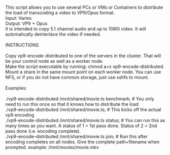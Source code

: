 This script allows you to use several PCs or VMs or Containers to distribute the load of transcoding a video to VP9/Opus format.<br>
Input: Varies<br>
Output: VP9 + Opus<br>
It is intended to copy 5.1 channel audio and up to 1080i video.  It will automatically deinterlace the video if needed.<br>
<br>
INSTRUCTIONS<br>
<br>
Copy vp9-encode-distributed to one of the servers in the cluster.  That will be your control node as well as a worker node.<br>
Make the script executable by running: chmod a+x vp9-encode-distributed.<br>
Mount a share in the same mount point on each worker node.  You can use NFS, or if you do not have common storage, just use sshfs to mount.<br>
<br>
Examples:<br>
<br>
./vp9-encode-distributed /mnt/shared/movie.ts benchmark;  #  You only need to run this once so that it knows how to distribute the load<br>
./vp9-encode-distributed /mnt/shared/movie.ts; # This kicks off the actual vp9 encoding<br>
./vp9-encode-distributed /mnt/shared/movie.ts status; # You can run this as many times as you want.  A status of 1 = 1st pass done.  Status of 2 = 2nd pass done (i.e. encoding complete).<br>
./vp9-encode-distributed /mnt/shared/movie.ts join; # Run this after encoding completes on all nodes.  Give the complete path+filename when prompted.  example:  /mnt/movies/movie.mkv<br>

